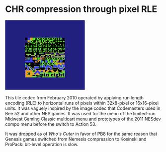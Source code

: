 # CHR compression through pixel RLE

![CHR ROM of a discontinued block game](docs/chrpress-screenshot.png)

This tile codec from February 2010 operated by applying run length
encoding (RLE) to horizontal runs of pixels within 32x8-pixel or
16x16-pixel units.  It was vaguely inspired by the image codec that
Codemasters used in Bee 52 and other NES games.  It was used for the
menu of the limited-run Midwest Gaming Classic multicart menu and
prototypes of the 2011 NESdev compo menu before the switch to
Action 53.

It was dropped as of _Who's Cuter_ in favor of PB8 for the same
reason that Genesis games switched from Nemesis compression to
Kosinski and ProPack:  bit-level operation is slow.
